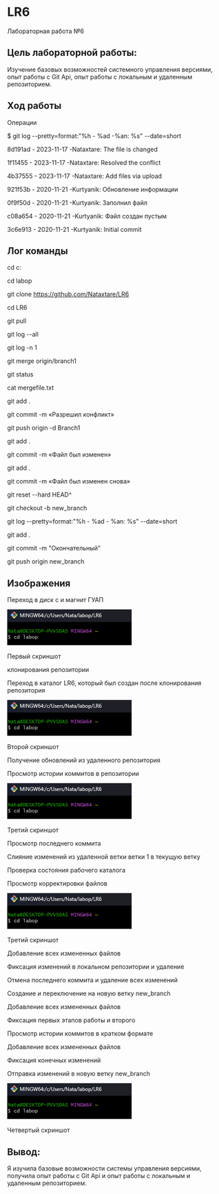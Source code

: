# LR6


Лабораторная работа №6



## Цель лабораторной работы:


Изучение базовых возможностей системного управления версиями, опыт работы с Git Api, опыт работы с локальным и удаленным репозиторием.



## Ход работы


Операции


$ git log --pretty=format:"%h - %ad -%an: %s" --date=short

8d191ad - 2023-11-17 -Nataxtare: The file is changed

1f11455 - 2023-11-17 -Nataxtare: Resolved the conflict

4b37555 - 2023-11-17 -Nataxtare: Add files via upload

921f53b - 2020-11-21 -Kurtyanik: Обновление информации

0f9f50d - 2020-11-21 -Kurtyanik: Заполнил файл

c08a654 - 2020-11-21 -Kurtyanik: Файл создан пустым

3c6e913 - 2020-11-21 -Kurtyanik: Initial commit


## Лог команды


cd с:

cd labop

git clone https://github.com/Nataxtare/LR6

cd LR6

git pull

git log --all

git log -n 1

git merge origin/branch1

git status

cat mergefile.txt

git add .

git commit -m «Разрешил конфликт»

git push origin -d Branch1

git add .

git commit -m «Файл был изменен»

git add .

git commit -m «Файл был изменен снова»

git reset --hard HEAD^

git checkout -b new_branch

git log --pretty=format:"%h - %ad - %an: %s" --date=short

git add .

git commit -m "Окончательный"

git push origin new_branch


## Изображения


Переход в диск с и магнит ГУАП


![s1](https://github.com/Nataxtare/LR6/blob/master/imgs/1.png)


Первый скриншот 


клонирования репозитории


Переход в каталог LR6, который был создан после клонирования репозитория


![s2](https://github.com/Nataxtare/LR6/blob/master/imgs/1.png)


Второй скриншот


Получение обновлений из удаленного репозитория


Просмотр истории коммитов в репозитории


![s3](https://github.com/Nataxtare/LR6/blob/master/imgs/1.png)


Третий скриншот


Просмотр последнего коммита


Слияние изменений из удаленной ветки ветки 1 в текущую ветку


Проверка состояния рабочего каталога


Просмотр корректировки файлов


![s3](https://github.com/Nataxtare/LR6/blob/master/imgs/1.png)


Третий скриншот


Добавление всех измененных файлов


Фиксация изменений в локальном репозитории и удаление


Отмена последнего коммита и удаление всех изменений


Создание и переключение на новую ветку new_branch


Добавление всех измененных файлов


Фиксация первых этапов работы и второго


Просмотр истории коммитов в кратком формате


Добавление всех измененных файлов


Фиксация конечных изменений


Отправка изменений в новую ветку new_branch


![s3](https://github.com/Nataxtare/LR6/blob/master/imgs/1.png)


Четвертый скриншот


## Вывод:


Я изучила базовые возможности системы управления версиями, получила опыт работы с Git Api и опыт работы с локальным и удаленным репозиторием.



